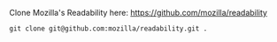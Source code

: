 Clone Mozilla's Readability here: https://github.com/mozilla/readability

`git clone git@github.com:mozilla/readability.git .`
